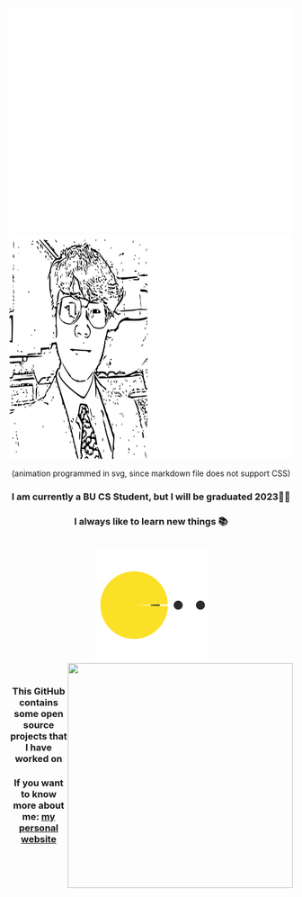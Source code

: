 <div align="center">
	<a  href="https://dev-haowei.pantheonsite.io/">
		<img src="header.svg" width="800" height="400" alt="The Header">
	</a>
	<br>
<a href="https://dev-haowei.pantheonsite.io/">
		<img src="name.svg" width="800" height="400" alt="The Header" >
	</a>
	<p size='6'>(animation programmed in svg, since markdown file does not support CSS)</p>
</div>
</p>
<h3 align="center" > I am currently a BU CS Student, but I will be graduated 2023🧑‍🎓</h3>
<h3 align="center"> I always like to learn new things 📚</h3>
<div align="center">
	<br>
	<img src="https://raw.githubusercontent.com/Aniket965/Aniket965/master/pacman.svg?sanitize=true" width="200px" height="200px"/>
	<br>
	<img  align="right"  style = "height:400px; width: 400px;" src="https://media.giphy.com/media/vFKqnCdLPNOKc/giphy.gif" width="200px" height="200px" />
	<br>
</div>
<h3 align="center">This GitHub contains some open source projects that I have worked on</h3>
<h3 align="center">If you want to know more about me: <a href = "https://dev-haowei.pantheonsite.io/">my personal website</a></h3>

